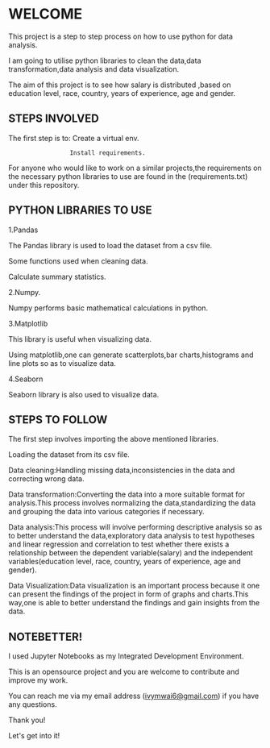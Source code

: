 # WELCOME

This project is a step to step process on how to use python for data analysis.

I am going to utilise python libraries to clean the data,data transformation,data analysis and data visualization.

The aim of this project is to see how salary is distributed ,based on education level, race, country, years of experience, age and gender.

## STEPS INVOLVED

The first step is to: Create a virtual env.

                     Install requirements.
For anyone who would like to work on a similar projects,the requirements on the necessary python  libraries to use are found  in the (requirements.txt) under this repository.

## PYTHON LIBRARIES TO USE

1.Pandas

The Pandas library is used to load the dataset from a csv file.

Some functions used when cleaning  data.

Calculate summary statistics.

2.Numpy.

Numpy performs basic mathematical calculations in python.

3.Matplotlib

This library is useful when visualizing data.

Using matplotlib,one can generate scatterplots,bar charts,histograms and line plots so as to visualize data.

4.Seaborn

Seaborn library is also used to visualize data.

## STEPS TO FOLLOW

The first step involves importing the above mentioned libraries.

Loading the dataset from its csv file.

Data cleaning:Handling missing data,inconsistencies in the data and correcting wrong data.

Data transformation:Converting the data into a more suitable format for analysis.This process involves normalizing the data,standardizing the data and grouping the data into various categories if necessary.

Data analysis:This process will involve performing descriptive analysis so as to better understand the data,exploratory data analysis to test hypotheses and linear regression and correlation to test whether there exists a relationship between the dependent variable(salary) and the independent variables(education level, race, country, years of experience, age and gender).

Data Visualization:Data visualization is an important process because it one can present the findings of the project in form of graphs and charts.This way,one is able to better understand the findings and gain insights from the data.

## NOTEBETTER!

I used Jupyter Notebooks as my Integrated Development Environment.

This is an opensource project and you are welcome to contribute and improve my work.

You can reach me via my email address (ivymwai6@gmail.com) if you have any questions.

Thank you!

Let's get into it!


